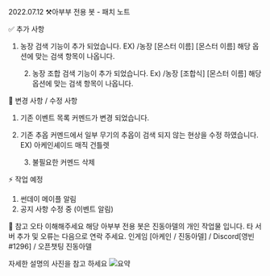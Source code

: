 2022.07.12 
⚒️아부부 전용 봇 - 패치 노트

✅ 추가 사항
1. 농장 검색 기능이 추가 되었습니다.
EX) /농장 [몬스터 이름] [몬스터 이름]
해당 옵션에 맞는 검색 항목이 나옵니다.

    2. 농장 조합 검색 기능이 추가 되었습니다.
        Ex) /농장 [조합식] [몬스터 이름]
        해당 옵션에 맞는 검색 항목이 나옵니다.

🧩 변경 사항 / 수정 사항
1. 기존 이벤트 목록 커멘드가 변경 되었습니다.
2. 기존 추옵 커멘드에서 일부 무기의 추옵이 검색 되지 않는 현상을 수정 하였습니다.
EX) 아케인셰이드 매직 건틀렛

    3. 불필요한 커멘드 삭제

⚡ 작업 예정
1. 썬데이 메이플 알림
2. 공지 사항 수정 중 (이벤트 알림)


📌 참고
오타 이해해주세요
해당 아부부 전용 봇은 진동아델의 개인 작업물 입니다.
타 서버 추가 및 오류는 다음으로 연락 주세요.
인게임 [아케인 / 진동아델] / Discord[영빈#1296] /  오픈챗팅 진동아델

자세한 설명의 사진을 참고 하세요
![요약](PatchNote/2022_07_12/2022-07-12.png)
